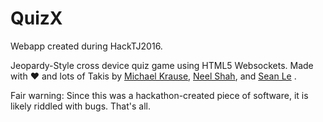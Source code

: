 # QuizX
Webapp created during HackTJ2016.

Jeopardy-Style cross device quiz game using HTML5 Websockets. 
Made with :heart: and lots of Takis by [Michael Krause](http://www.github.com/mk2018), [Neel Shah](http://www.github.com/veryroomy), and [Sean Le](http://www.github.com/seanle24245) .

Fair warning: Since this was a hackathon-created piece of software, it is likely riddled with bugs. That's all.
